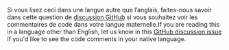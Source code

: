 <span data-ttu-id="fd911-101">Si vous lisez ceci dans une langue autre que l’anglais, faites-nous savoir dans cette question de [discussion GitHub](https://github.com/aspnet/AspNetCore.Docs/issues/16455) si vous souhaitez voir les commentaires de code dans votre langue maternelle.</span><span class="sxs-lookup"><span data-stu-id="fd911-101">If you are reading this in a language other than English, let us know in this [GitHub discussion issue](https://github.com/aspnet/AspNetCore.Docs/issues/16455) if you'd like to see the code comments in your native language.</span></span>